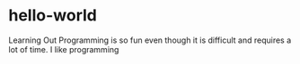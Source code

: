 # hello-world
Learning Out
Programming is so fun even though it is difficult and requires a lot of time.
I like programming
